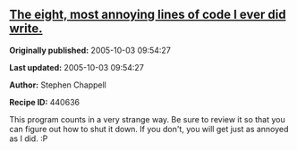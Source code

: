 ## [The eight, most annoying lines of code I ever did write.](https://code.activestate.com/recipes/440636-the-eight-most-annoying-lines-of-code-i-ever-did-w)

**Originally published:** 2005-10-03 09:54:27

**Last updated:** 2005-10-03 09:54:27

**Author:** Stephen Chappell

**Recipe ID:** 440636

This program counts in a very strange way. Be sure to review it so that you can figure out how to shut it down. If you don't, you will get just as annoyed as I did. :P
